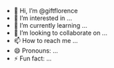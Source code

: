 - 👋 Hi, I’m @giftflorence
- 👀 I’m interested in ...
- 🌱 I’m currently learning ...
- 💞️ I’m looking to collaborate on ...
- 📫 How to reach me ...
- 😄 Pronouns: ...
- ⚡ Fun fact: ...

<!---
giftflorence/giftflorence is a ✨ special ✨ repository because its `README.md` (this file) appears on your GitHub profile.
You can click the Preview link to take a look at your changes.
--->
